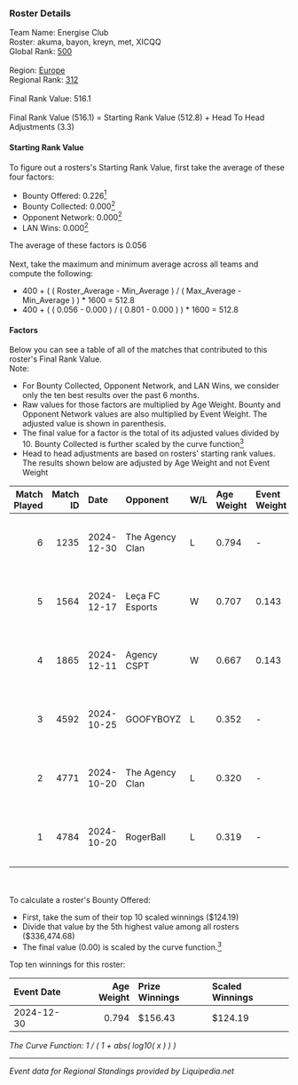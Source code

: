 ### Roster Details<br />
Team Name: Energise Club<br />
Roster: akuma, bayon, kreyn, met, XICQQ<br />
Global Rank: [500](../standings_global.md)<br />
<br />
Region: [Europe]( ../standings_europe.md)<br />
Regional Rank: [312]( ../standings_europe.md)<br />
<br />
Final Rank Value:  516.1<br />
<br />
Final Rank Value (516.1) = Starting Rank Value (512.8) + Head To Head Adjustments (3.3)<br />

#### Starting Rank Value<br />
To figure out a rosters's Starting Rank Value, first take the average of these four factors:<br />
- Bounty Offered: 0.226[<sup>1</sup>](#table2)
- Bounty Collected: 0.000[<sup>2</sup>](#table1)
- Opponent Network: 0.000[<sup>2</sup>](#table1)
- LAN Wins: 0.000[<sup>2</sup>](#table1)

The average of these factors is 0.056<br />
<br />
Next, take the maximum and minimum average across all teams and compute the following:<br />
- 400 + ( ( Roster_Average - Min_Average ) / ( Max_Average - Min_Average ) ) * 1600 = 512.8
- 400 + ( ( 0.056 - 0.000 ) / ( 0.801 - 0.000 ) ) * 1600 = 512.8


#### Factors<br />
Below you can see a table of all of the matches that contributed to this roster's Final Rank Value.<br />
Note:<br />

- For Bounty Collected, Opponent Network, and LAN Wins, we consider only the ten best results over the past 6 months.
- Raw values for those factors are multiplied by Age Weight. Bounty and Opponent Network values are also multiplied by Event Weight. The adjusted value is shown in parenthesis.
- The final value for a factor is the total of its adjusted values divided by 10. Bounty Collected is further scaled by the curve function[<sup>3</sup>](#curveFunction)
- Head to head adjustments are based on rosters' starting rank values. The results shown below are adjusted by Age Weight and not Event Weight
<span id="table1"></span><br />


| Match Played | Match ID | Date       | Opponent        | W/L | Age Weight | Event Weight | Bounty Collected | Opponent Network | LAN Wins  | H2H Adj. | Roster                            |
| -: | -: | :- | :- | :- | :- | :- | :- | :- | :- | -: | :- |
|            6 |     1235 | 2024-12-30 | The Agency Clan | L   | 0.794      | -            | -                | -                | -         |    -3.07 | akuma, bayon, kreyn, met, XICQQ   |
|            5 |     1564 | 2024-12-17 | Leça FC Esports | W   | 0.707      | 0.143        | 0.000 (0.000)    | 0.032 (0.003)    | 0 (0.000) |     7.92 | akuma, bayon, kreyn, met, XICQQ   |
|            4 |     1865 | 2024-12-11 | Agency CSPT     | W   | 0.667      | 0.143        | 0.000 (0.000)    | 0.000 (0.000)    | 0 (0.000) |     7.40 | akuma, bayon, kreyn, met, XICQQ   |
|            3 |     4592 | 2024-10-25 | GOOFYBOYZ       | L   | 0.352      | -            | -                | -                | -         |    -2.25 | bayon, Jarimba, kreyn, met, XICQQ |
|            2 |     4771 | 2024-10-20 | The Agency Clan | L   | 0.320      | -            | -                | -                | -         |    -1.36 | bayon, Jarimba, kreyn, met, XICQQ |
|            1 |     4784 | 2024-10-20 | RogerBall       | L   | 0.319      | -            | -                | -                | -         |    -5.37 | bayon, Jarimba, kreyn, met, XICQQ |

<br />
<span id="table2"></span><br />
To calculate a roster's Bounty Offered:<br />

- First, take the sum of their top 10 scaled winnings ($124.19)
- Divide that value by the 5th highest value among all rosters ($336,474.68)
- The final value (0.00) is scaled by the curve function.[<sup>3</sup>](#curveFunction)

Top ten winnings for this roster:<br />

| Event Date | Age Weight | Prize Winnings | Scaled Winnings |
| :- | -: | :- | :- |
| 2024-12-30 |      0.794 | $156.43        | $124.19         |


<span id="curveFunction"></span>_The Curve Function: 1 / ( 1 + abs( log10( x ) ) )_<br />

---
_Event data for Regional Standings provided by Liquipedia.net_<br />
